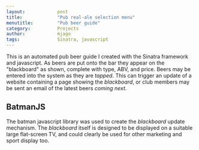 ```yaml
---
layout:            post
title:             "Pub real-ale selection menu"
menutitle:         "Pub beer guide"
category:          Projects
author:            mjago
tags:              Sinatra, javascript
---
```


<div class="bg-scroll" style="background-image: url('{{ site.github.url }}/assets/hop_screen_shot.png')"></div>

This is an automated pub beer guide I created with the Sinatra framework and javascript. As beers are put onto the bar they appear on the "blackboard" as shown, complete with type, ABV, and price. Beers may be entered into the system as they are _tapped_. This can trigger an update of a website containing a page showing the _blackboard_, or club members may be sent an email of the latest beers _coming next_.

## BatmanJS

The batman javascript library was used to create the _blackboard_ update mechanism. The _blackboard_ itself is designed to be displayed on a suitable large flat-screen TV, and could clearly be used for other marketing and sport display too.

